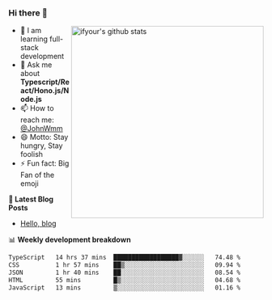 ### Hi there 👋

<img style="width: 380px" align="right" src="https://github-readme-stats.vercel.app/api?username=ifyour&show_icons=true&theme=dark&card_width=280px&hide_title=true&hide=contribs&include_all_commits=true&count_private=true" alt="ifyour's github stats"/>


- 🌱  I am learning full-stack development
- 💬  Ask me about **Typescript/React/Hono.js/Node.js**
- 📫  How to reach me: [@JohnWmm](https://twitter.com/JohnWmm)
- 😄  Motto: Stay hungry, Stay foolish
- ⚡  Fun fact: Big Fan of the emoji


**📝 Latest Blog Posts**

<!-- BLOG-POST-LIST:START -->
- [Hello, blog](https://mingming.dev/posts/hello-blog)
<!-- BLOG-POST-LIST:END -->



📊 **Weekly development breakdown** 

<!-- [![wakatime](https://wakatime.com/badge/user/d2bc2102-a53a-4e4f-93d0-a8cbf4be2db4.svg)](https://wakatime.com/@d2bc2102-a53a-4e4f-93d0-a8cbf4be2db4) -->

<!--START_SECTION:waka-->

```txt
TypeScript   14 hrs 37 mins  ██████████████████▓░░░░░░   74.48 %
CSS          1 hr 57 mins    ██▒░░░░░░░░░░░░░░░░░░░░░░   09.94 %
JSON         1 hr 40 mins    ██░░░░░░░░░░░░░░░░░░░░░░░   08.54 %
HTML         55 mins         █▒░░░░░░░░░░░░░░░░░░░░░░░   04.68 %
JavaScript   13 mins         ▒░░░░░░░░░░░░░░░░░░░░░░░░   01.16 %
```

<!--END_SECTION:waka-->

